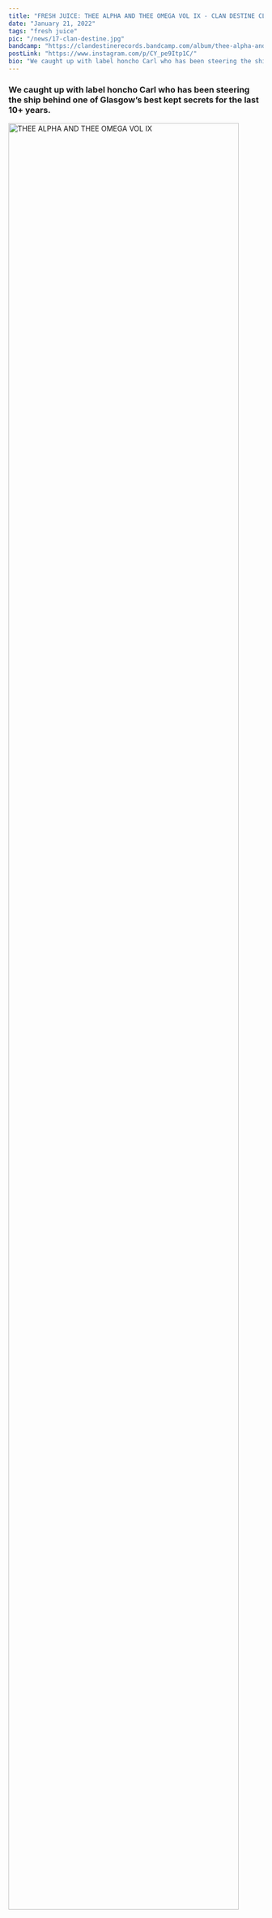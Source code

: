 ```yaml
---
title: "FRESH JUICE: THEE ALPHA AND THEE OMEGA VOL IX - CLAN DESTINE CLICK"
date: "January 21, 2022"
tags: "fresh juice"
pic: "/news/17-clan-destine.jpg"
bandcamp: "https://clandestinerecords.bandcamp.com/album/thee-alpha-and-thee-omega-vol-ix"
postLink: "https://www.instagram.com/p/CY_pe9Itp1C/"
bio: "We caught up with label honcho Carl who has been steering the ship behind one of Glasgow’s best kept secrets for the last 10+ years...."
---
```


### We caught up with label honcho Carl who has been steering the ship behind one of Glasgow’s best kept secrets for the last 10+ years.

<img src="/news/17-clandest-lp.jpg" alt="THEE ALPHA AND THEE OMEGA VOL IX" width="95%" />

Glasgow’s Clan Destine Records arrive with the ninth installment in their ‘ALPHA AND OMEGA‘ compilation series with a disturbing concoction of booty shaking juke, footwork, jungle, breaks, grime, electro, ghetto tech, hip hop and phonk.

A collection of trax from global producers, Clan Destine have made a knack of connecting with artists from far and wide on their now vast discography.

Initially a platform for the post punk scene in Glasgow around the time of 2009, the range of sounds and styles that have come out of Clan Destine since its initialization have been immense. A platform for the experimental, for the dark and mysterious, the label has an output of well over 200 releases on Bandcamp, beit compilations, EPs, LPs, mixtapes or mixes with alumni from all over the world.

How would one best sum up the world of Clan Destine? ‘A total hot mess’ says Carl. A label that promises to strictly release only what they enjoy. ‘We don’t want to belong or fit in anywhere and don’t give a flying f\*ck about the music industry, it’s all about the music’. When digging through the releases that have come out of the imprint, it is evident that there are no patterns. Every release has its own unique identity, with each one giving the middle finger to the rule book in a true punk, DIY fashion.

<img src="/news/17-records.jpg" alt="clan destine records" width="95%" />

This motive has seen the sound of Clan Destine constantly diversify from its original punk roots into the realms of hip hop, electro, ghetto tech, trap, black metal & more. All these sounds filter through the gothic aesthetic that the Glaswegian outfit has become renowned for, resulting in some of the most interesting and obscure releases you're likely to endure in a calendar year.

This progression into further underground sounds was not planned, and more a natural progression for the label. ‘Nothing is planned. I just put out stuff I come across that I like. I grew up listening to hardcore punk and hip-hop, black metal and thrash. Anything fast that you could skate to and then from that anything weird like industrial and goth. At the same time I got into djing jungle, techstep, and hardcore at free raves and festivals. The label reflects that and is similarly all over the place. With that being said, I did a lot of hard techno, speed core, hardcore compilations in 2020 and started doing the ghetto rap/ electro Alpha and Omega V/A’s for something different to do, which was then followed by a bunch of solo releases of the same style’.

With this being number 9 in the series, we are once more treated to a plethora of sounds that ebb and flow between soothing and blistering, with the transition from WOJAVELLI’S ‘FADE IN 2 U’ into ‘RUN AWAY BEAT’ from ConzOner typifying this.

Though the internet is rightly viewed in a negative light these days with its fuelling of toxicity and hate, it is still often an oasis of creativity for many, something we have come to discover here at Plant Bass’d. The same can be said for the folk at Clan Destine who have been able to globalize their alumni and platform a crazy release schedule with a helping hand from the infamous world wide web.

‘I’m always looking to hear something new. I don’t care where anyone is from, what they do for a living, who they fuck or what sex they are or identify with.Though I do like the diversity of sounds and people we have released over the years and I think we have released something from every country, definitely every continent, which is cool I guess. I have no idea how we keep up. It's a crazy but fun release schedule’.

In this edition of the compilation alone there are entries from Texan ‘mister stickman’, French/ Morrocan outfit ‘JANTES’, Sydney based ‘adrian asher’, Berliner’s ‘DJ Slim Booty’, ‘DJ SLUDGE, & ‘Moodrich’, ‘DA GOBLINN’ of Toronto, Uruguayan ‘AGUSTIN G’, Sao Paolo’s ‘Martinelli’, as well as a host of Glasgow based producers and more from further afield.

Our interest in Clan Destine came about through discovering their electro and ghetto tech releases through various Bandcamp binges, which led to us enjoying the many other sounds within their arsenal. When asked about the upward surge in more experimental dance music, Carl dissected the cyclical world of music and trends.

‘Theres always been a war going on, governments trying to fuck everyone over and cling on to power, but I must admit this global pandemic we are hopefully coming through the end of is a new one for me. People always want to party and maybe it's better to go screaming and happy into the void, the last bit of real estate we all end up in and have to face. It's just an evolution of breaks culture and it will keep on’.

The true underground is given centre stage once more from Clan Destine on this release which is available to purchase digitally or on cassette on Bandcamp now: https://clandestinerecords.bandcamp.com/album/thee-alpha-and-thee-omega-vol-ix

